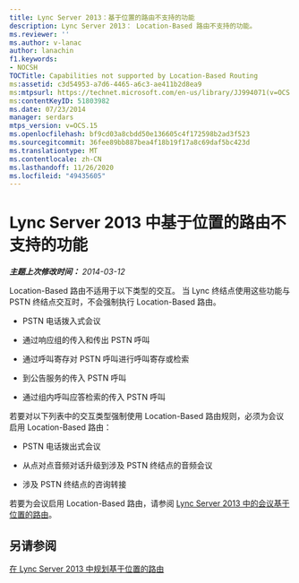 ```yaml
---
title: Lync Server 2013：基于位置的路由不支持的功能
description: Lync Server 2013： Location-Based 路由不支持的功能。
ms.reviewer: ''
ms.author: v-lanac
author: lanachin
f1.keywords:
- NOCSH
TOCTitle: Capabilities not supported by Location-Based Routing
ms:assetid: c3d54953-a7d6-4465-a6c3-ae411b2d8ea9
ms:mtpsurl: https://technet.microsoft.com/en-us/library/JJ994071(v=OCS.15)
ms:contentKeyID: 51803982
ms.date: 07/23/2014
manager: serdars
mtps_version: v=OCS.15
ms.openlocfilehash: bf9cd03a8cbdd50e136605c4f172598b2ad3f523
ms.sourcegitcommit: 36fee89bb887bea4f18b19f17a8c69daf5bc423d
ms.translationtype: MT
ms.contentlocale: zh-CN
ms.lasthandoff: 11/26/2020
ms.locfileid: "49435605"
---
```

# <a name="capabilities-not-supported-by-location-based-routing-in-lync-server-2013"></a>Lync Server 2013 中基于位置的路由不支持的功能

<div data-xmlns="http://www.w3.org/1999/xhtml">

<div class="topic" data-xmlns="http://www.w3.org/1999/xhtml" data-msxsl="urn:schemas-microsoft-com:xslt" data-cs="https://msdn.microsoft.com/">

<div data-asp="https://msdn2.microsoft.com/asp">



</div>

<div id="mainSection">

<div id="mainBody">

<span> </span>

_**主题上次修改时间：** 2014-03-12_

Location-Based 路由不适用于以下类型的交互。 当 Lync 终结点使用这些功能与 PSTN 终结点交互时，不会强制执行 Location-Based 路由。

  - PSTN 电话拨入式会议

  - 通过响应组的传入和传出 PSTN 呼叫

  - 通过呼叫寄存对 PSTN 呼叫进行呼叫寄存或检索

  - 到公告服务的传入 PSTN 呼叫

  - 通过组内呼叫应答检索的传入 PSTN 呼叫

若要对以下列表中的交互类型强制使用 Location-Based 路由规则，必须为会议启用 Location-Based 路由：

  - PSTN 电话拨出式会议

  - 从点对点音频对话升级到涉及 PSTN 终结点的音频会议

  - 涉及 PSTN 终结点的咨询转接

若要为会议启用 Location-Based 路由，请参阅 [Lync Server 2013 中的会议基于位置的路由](lync-server-2013-location-based-routing-for-conferencing.md)。

<div>

## <a name="see-also"></a>另请参阅


[在 Lync Server 2013 中规划基于位置的路由](lync-server-2013-planning-for-location-based-routing.md)  
  

</div>

</div>

<span> </span>

</div>

</div>

</div>

